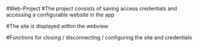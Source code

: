 #Web-Project
#The project consists of saving access credentials and accessing a configurable website in the app

#The site is displayed within the webview

#Functions for closing / disconnecting / configuring the site and credentials
